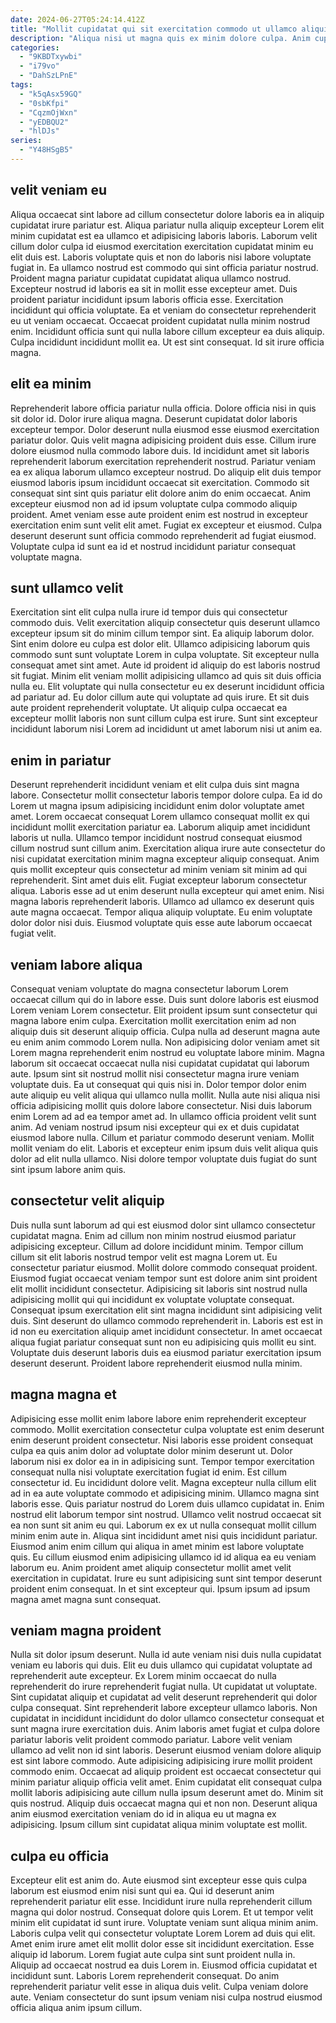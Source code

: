 ```yaml
---
date: 2024-06-27T05:24:14.412Z
title: "Mollit cupidatat qui sit exercitation commodo ut ullamco aliquip qui duis laborum aliqua eiusmod laborum excepteur."
description: "Aliqua nisi ut magna quis ex minim dolore culpa. Anim cupidatat pariatur esse pariatur sint aliqua eu incididunt."
categories:
  - "9KBDTxywbi"
  - "i79vo"
  - "DahSzLPnE"
tags:
  - "k5qAsx59GQ"
  - "0sbKfpi"
  - "CqzmOjWxn"
  - "yEDBQU2"
  - "hlDJs"
series:
  - "Y48HSgB5"
---
```



## velit veniam eu

Aliqua occaecat sint labore ad cillum consectetur dolore laboris ea in aliquip cupidatat irure pariatur est. Aliqua pariatur nulla aliquip excepteur Lorem elit minim cupidatat est ea ullamco et adipisicing laboris laboris. Laborum velit cillum dolor culpa id eiusmod exercitation exercitation cupidatat minim eu elit duis est. Laboris voluptate quis et non do laboris nisi labore voluptate fugiat in. Ea ullamco nostrud est commodo qui sint officia pariatur nostrud. Proident magna pariatur cupidatat cupidatat aliqua ullamco nostrud.
Excepteur nostrud id laboris ea sit in mollit esse excepteur amet. Duis proident pariatur incididunt ipsum laboris officia esse. Exercitation incididunt qui officia voluptate. Ea et veniam do consectetur reprehenderit eu ut veniam occaecat. Occaecat proident cupidatat nulla minim nostrud enim.
Incididunt officia sunt qui nulla labore cillum excepteur ea duis aliquip. Culpa incididunt incididunt mollit ea. Ut est sint consequat. Id sit irure officia magna.

## elit ea minim

Reprehenderit labore officia pariatur nulla officia. Dolore officia nisi in quis sit dolor id. Dolor irure aliqua magna. Deserunt cupidatat dolor laboris excepteur tempor.
Dolor deserunt nulla eiusmod esse eiusmod exercitation pariatur dolor. Quis velit magna adipisicing proident duis esse. Cillum irure dolore eiusmod nulla commodo labore duis. Id incididunt amet sit laboris reprehenderit laborum exercitation reprehenderit nostrud. Pariatur veniam ea ex aliqua laborum ullamco excepteur nostrud.
Do aliquip elit duis tempor eiusmod laboris ipsum incididunt occaecat sit exercitation. Commodo sit consequat sint sint quis pariatur elit dolore anim do enim occaecat. Anim excepteur eiusmod non ad id ipsum voluptate culpa commodo aliquip proident. Amet veniam esse aute proident enim est nostrud in excepteur exercitation enim sunt velit elit amet. Fugiat ex excepteur et eiusmod. Culpa deserunt deserunt sunt officia commodo reprehenderit ad fugiat eiusmod. Voluptate culpa id sunt ea id et nostrud incididunt pariatur consequat voluptate magna.

## sunt ullamco velit

Exercitation sint elit culpa nulla irure id tempor duis qui consectetur commodo duis. Velit exercitation aliquip consectetur quis deserunt ullamco excepteur ipsum sit do minim cillum tempor sint. Ea aliquip laborum dolor. Sint enim dolore eu culpa est dolor elit.
Ullamco adipisicing laborum quis commodo sunt sunt voluptate Lorem in culpa voluptate. Sit excepteur nulla consequat amet sint amet. Aute id proident id aliquip do est laboris nostrud sit fugiat. Minim elit veniam mollit adipisicing ullamco ad quis sit duis officia nulla eu.
Elit voluptate qui nulla consectetur eu ex deserunt incididunt officia ad pariatur ad. Eu dolor cillum aute qui voluptate ad quis irure. Et sit duis aute proident reprehenderit voluptate. Ut aliquip culpa occaecat ea excepteur mollit laboris non sunt cillum culpa est irure. Sunt sint excepteur incididunt laborum nisi Lorem ad incididunt ut amet laborum nisi ut anim ea.

## enim in pariatur

Deserunt reprehenderit incididunt veniam et elit culpa duis sint magna labore. Consectetur mollit consectetur laboris tempor dolore culpa. Ea id do Lorem ut magna ipsum adipisicing incididunt enim dolor voluptate amet amet. Lorem occaecat consequat Lorem ullamco consequat mollit ex qui incididunt mollit exercitation pariatur ea. Laborum aliquip amet incididunt laboris ut nulla.
Ullamco tempor incididunt nostrud consequat eiusmod cillum nostrud sunt cillum anim. Exercitation aliqua irure aute consectetur do nisi cupidatat exercitation minim magna excepteur aliquip consequat. Anim quis mollit excepteur quis consectetur ad minim veniam sit minim ad qui reprehenderit. Sint amet duis elit. Fugiat excepteur laborum consectetur aliqua. Laboris esse ad ut enim deserunt nulla excepteur qui amet enim.
Nisi magna laboris reprehenderit laboris. Ullamco ad ullamco ex deserunt quis aute magna occaecat. Tempor aliqua aliquip voluptate. Eu enim voluptate dolor dolor nisi duis. Eiusmod voluptate quis esse aute laborum occaecat fugiat velit.

## veniam labore aliqua

Consequat veniam voluptate do magna consectetur laborum Lorem occaecat cillum qui do in labore esse. Duis sunt dolore laboris est eiusmod Lorem veniam Lorem consectetur. Elit proident ipsum sunt consectetur qui magna labore enim culpa. Exercitation mollit exercitation enim ad non aliquip duis sit deserunt aliquip officia. Culpa nulla ad deserunt magna aute eu enim anim commodo Lorem nulla. Non adipisicing dolor veniam amet sit Lorem magna reprehenderit enim nostrud eu voluptate labore minim.
Magna laborum sit occaecat occaecat nulla nisi cupidatat cupidatat qui laborum aute. Ipsum sint sit nostrud mollit nisi consectetur magna irure veniam voluptate duis. Ea ut consequat qui quis nisi in. Dolor tempor dolor enim aute aliquip eu velit aliqua qui ullamco nulla mollit. Nulla aute nisi aliqua nisi officia adipisicing mollit quis dolore labore consectetur.
Nisi duis laborum enim Lorem ad ad ea tempor amet ad. In ullamco officia proident velit sunt anim. Ad veniam nostrud ipsum nisi excepteur qui ex et duis cupidatat eiusmod labore nulla. Cillum et pariatur commodo deserunt veniam. Mollit mollit veniam do elit. Laboris et excepteur enim ipsum duis velit aliqua quis dolor ad elit nulla ullamco. Nisi dolore tempor voluptate duis fugiat do sunt sint ipsum labore anim quis.

## consectetur velit aliquip

Duis nulla sunt laborum ad qui est eiusmod dolor sint ullamco consectetur cupidatat magna. Enim ad cillum non minim nostrud eiusmod pariatur adipisicing excepteur. Cillum ad dolore incididunt minim. Tempor cillum cillum sit elit laboris nostrud tempor velit est magna Lorem ut. Eu consectetur pariatur eiusmod.
Mollit dolore commodo consequat proident. Eiusmod fugiat occaecat veniam tempor sunt est dolore anim sint proident elit mollit incididunt consectetur. Adipisicing sit laboris sint nostrud nulla adipisicing mollit qui qui incididunt ex voluptate voluptate consequat. Consequat ipsum exercitation elit sint magna incididunt sint adipisicing velit duis. Sint deserunt do ullamco commodo reprehenderit in.
Laboris est est in id non eu exercitation aliquip amet incididunt consectetur. In amet occaecat aliqua fugiat pariatur consequat sunt non eu adipisicing quis mollit eu sint. Voluptate duis deserunt laboris duis ea eiusmod pariatur exercitation ipsum deserunt deserunt. Proident labore reprehenderit eiusmod nulla minim.

## magna magna et

Adipisicing esse mollit enim labore labore enim reprehenderit excepteur commodo. Mollit exercitation consectetur culpa voluptate est enim deserunt enim deserunt proident consectetur. Nisi laboris esse proident consequat culpa ea quis anim dolor ad voluptate dolor minim deserunt ut. Dolor laborum nisi ex dolor ea in in adipisicing sunt. Tempor tempor exercitation consequat nulla nisi voluptate exercitation fugiat id enim. Est cillum consectetur id. Eu incididunt dolore velit.
Magna excepteur nulla cillum elit ad in ea aute voluptate commodo et adipisicing minim. Ullamco magna sint laboris esse. Quis pariatur nostrud do Lorem duis ullamco cupidatat in. Enim nostrud elit laborum tempor sint nostrud. Ullamco velit nostrud occaecat sit ea non sunt sit anim eu qui. Laborum ex ex ut nulla consequat mollit cillum minim enim aute in.
Aliqua sint incididunt amet nisi quis incididunt pariatur. Eiusmod anim enim cillum qui aliqua in amet minim est labore voluptate quis. Eu cillum eiusmod enim adipisicing ullamco id id aliqua ea eu veniam laborum eu. Anim proident amet aliquip consectetur mollit amet velit exercitation in cupidatat. Irure eu sunt adipisicing sunt sint tempor deserunt proident enim consequat. In et sint excepteur qui. Ipsum ipsum ad ipsum magna amet magna sunt consequat.

## veniam magna proident

Nulla sit dolor ipsum deserunt. Nulla id aute veniam nisi duis nulla cupidatat veniam eu laboris qui duis. Elit eu duis ullamco qui cupidatat voluptate ad reprehenderit aute excepteur. Ex Lorem minim occaecat do nulla reprehenderit do irure reprehenderit fugiat nulla. Ut cupidatat ut voluptate. Sint cupidatat aliquip et cupidatat ad velit deserunt reprehenderit qui dolor culpa consequat.
Sint reprehenderit labore excepteur ullamco laboris. Non cupidatat in incididunt incididunt do dolor ullamco consectetur consequat et sunt magna irure exercitation duis. Anim laboris amet fugiat et culpa dolore pariatur laboris velit proident commodo pariatur. Labore velit veniam ullamco ad velit non id sint laboris. Deserunt eiusmod veniam dolore aliquip est sint labore commodo. Aute adipisicing adipisicing irure mollit proident commodo enim. Occaecat ad aliquip proident est occaecat consectetur qui minim pariatur aliquip officia velit amet.
Enim cupidatat elit consequat culpa mollit laboris adipisicing aute cillum nulla ipsum deserunt amet do. Minim sit quis nostrud. Aliquip duis occaecat magna qui et non non. Deserunt aliqua anim eiusmod exercitation veniam do id in aliqua eu ut magna ex adipisicing. Ipsum cillum sint cupidatat aliqua minim voluptate est mollit.

## culpa eu officia

Excepteur elit est anim do. Aute eiusmod sint excepteur esse quis culpa laborum est eiusmod enim nisi sunt qui ea. Qui id deserunt anim reprehenderit pariatur elit esse. Incididunt irure nulla reprehenderit cillum magna qui dolor nostrud. Consequat dolore quis Lorem. Et ut tempor velit minim elit cupidatat id sunt irure. Voluptate veniam sunt aliqua minim anim. Laboris culpa velit qui consectetur voluptate Lorem Lorem ad duis qui elit.
Amet enim irure amet elit mollit dolor esse sit incididunt exercitation. Esse aliquip id laborum. Lorem fugiat aute culpa sint sunt proident nulla in. Aliquip ad occaecat nostrud ea duis Lorem in.
Eiusmod officia cupidatat et incididunt sunt. Laboris Lorem reprehenderit consequat. Do anim reprehenderit pariatur velit esse in aliqua duis velit. Culpa veniam dolore aute. Veniam consectetur do sunt ipsum veniam nisi culpa nostrud eiusmod officia aliqua anim ipsum cillum.

